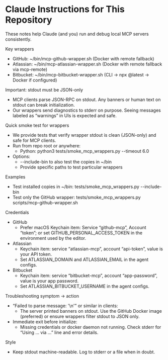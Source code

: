 # Claude Instructions for This Repository

These notes help Claude (and you) run and debug local MCP servers consistently.

Key wrappers
- GitHub: ~/bin/mcp-github-wrapper.sh (Docker with remote fallback)
- Atlassian: ~/bin/mcp-atlassian-wrapper.sh (Docker with remote fallback via mcp-remote)
- Bitbucket: ~/bin/mcp-bitbucket-wrapper.sh (CLI → npx @latest → Docker if configured)

Important: stdout must be JSON-only
- MCP clients parse JSON-RPC on stdout. Any banners or human text on stdout can break initialization.
- Our wrappers send diagnostics to stderr on purpose. Seeing messages labeled as “warnings” in UIs is expected and safe.

Quick smoke test for wrappers
- We provide tests that verify wrapper stdout is clean (JSON-only) and safe for MCP clients.
- Run from repo root or anywhere:
  - Python: python3 tests/smoke_mcp_wrappers.py --timeout 6.0
- Options:
  - --include-bin to also test the copies in ~/bin
  - Provide specific paths to test particular wrappers

Examples
- Test installed copies in ~/bin: tests/smoke_mcp_wrappers.py --include-bin
- Test only the GitHub wrapper: tests/smoke_mcp_wrappers.py scripts/mcp-github-wrapper.sh

Credentials
- GitHub
  - Prefer macOS Keychain item: Service “github-mcp”, Account “token”; or set GITHUB_PERSONAL_ACCESS_TOKEN in the environment used by the editor.
- Atlassian
  - Keychain item: service “atlassian-mcp”, account “api-token”, value is your API token.
  - Set ATLASSIAN_DOMAIN and ATLASSIAN_EMAIL in the agent configs.
- Bitbucket
  - Keychain item: service “bitbucket-mcp”, account “app-password”, value is your app password.
  - Set ATLASSIAN_BITBUCKET_USERNAME in the agent configs.

Troubleshooting symptom → action
- “Failed to parse message: '\n'” or similar in clients:
  - The server printed banners on stdout. Use the GitHub Docker image (preferred) or ensure wrappers filter stdout to JSON only.
- Immediate exit before initialize:
  - Missing credentials or docker daemon not running. Check stderr for “Using … via …” line and error details.

Style
- Keep stdout machine-readable. Log to stderr or a file when in doubt.

